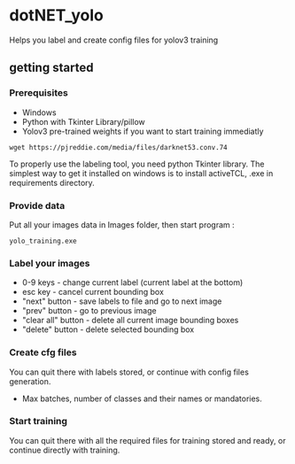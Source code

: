# dotNET_yolo


Helps you label and create config files for yolov3 training


## getting started


### Prerequisites


* Windows
* Python with Tkinter Library/pillow
* Yolov3 pre-trained weights if you want to start training immediatly
  
```  
wget https://pjreddie.com/media/files/darknet53.conv.74
```

To properly use the labeling tool, you need python Tkinter library.
The simplest way to get it installed on windows is to install activeTCL, .exe in requirements directory.


### Provide data


Put all your images data in Images folder, then start program :

```
yolo_training.exe
```


### Label your images


* 0-9 keys - change current label (current label at the bottom)
* esc key - cancel current bounding box
* "next" button - save labels to file and go to next image
* "prev" button - go to previous image
* "clear all" button - delete all current image bounding boxes
* "delete" button - delete selected bounding box


### Create cfg files


You can quit there with labels stored, or continue with config files generation.
* Max batches, number of classes and their names or mandatories.


### Start training


You can quit there with all the required files for training stored and ready, or continue directly with training.

